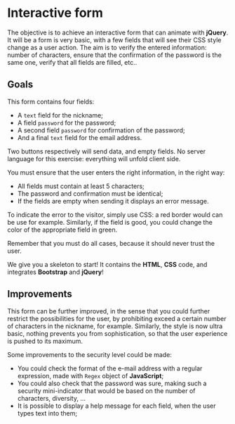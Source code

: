 # Interactive form

The objective is to achieve an interactive form that can animate with **jQuery**. It will be a form is very basic, with a few fields that will see their CSS style change as a user action. The aim is to verify the entered information: number of characters, ensure that the confirmation of the password is the same one, verify that all fields are filled, etc..

## Goals

This form contains four fields:
- A `text` field for the nickname;
- A field `password` for the password;
- A second field `password` for confirmation of the password;
- And a final `text` field for the email address.

Two buttons respectively will send data, and empty fields. No server language for this exercise: everything will unfold client side.

You must ensure that the user enters the right information, in the right way:
- All fields must contain at least 5 characters;
- The password and confirmation must be identical;
- If the fields are empty when sending it displays an error message.

To indicate the error to the visitor, simply use CSS: a red border would can be use for example. Similarly, if the field is good, you could change the color of the appropriate field in green.

Remember that you must do all cases, because it should never trust the user.

We give you a skeleton to start! It contains the **HTML**, **CSS** code, and integrates **Bootstrap** and **jQuery**!

## Improvements

This form can be further improved, in the sense that you could further restrict the possibilities for the user, by prohibiting exceed a certain number of characters in the nickname, for example. Similarly, the style is now ultra basic, nothing prevents you from sophistication, so that the user experience is pushed to its maximum.

Some improvements to the security level could be made:
- You could check the format of the e-mail address with a regular expression, made with `Regex` object of **JavaScript**;
- You could also check that the password was sure, making such a security mini-indicator that would be based on the number of characters, diversity, ...
- It is possible to display a help message for each field, when the user types text into them;
